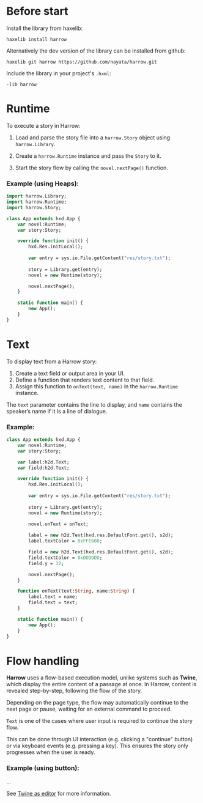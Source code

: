 # Before start

Install the library from haxelib:

```
haxelib install harrow
```

Alternatively the dev version of the library can be installed from github:

```
haxelib git harrow https://github.com/nayata/harrow.git
```

Include the library in your project's `.hxml`:

```
-lib harrow
```



# Runtime

To execute a story in Harrow:

1. Load and parse the story file into a `harrow.Story` object using `harrow.Library`.

2. Create a `harrow.Runtime` instance and pass the `Story` to it.

3. Start the story flow by calling the `novel.nextPage()` function.

### Example (using Heaps):

```haxe
import harrow.Library;
import harrow.Runtime;
import harrow.Story;

class App extends hxd.App {
	var novel:Runtime;
	var story:Story;

	override function init() {
		hxd.Res.initLocal();
		
		var entry = sys.io.File.getContent("res/story.txt");
		
		story = Library.get(entry);
		novel = new Runtime(story);

		novel.nextPage(); 
	}

	static function main() { 
		new App(); 
	}
}
```



# Text

To display text from a Harrow story:

1. Create a text field or output area in your UI.
2. Define a function that renders text content to that field.
3. Assign this function to `onText(text, name)` in the `harrow.Runtime` instance.

The `text` parameter contains the line to display, and `name` contains the speaker’s name if it is a line of dialogue.

### Example:

```haxe
class App extends hxd.App {
	var novel:Runtime;
	var story:Story;

	var label:h2d.Text;
	var field:h2d.Text;

	override function init() {
		hxd.Res.initLocal();
		
		var entry = sys.io.File.getContent("res/story.txt");
		
		story = Library.get(entry);
		novel = new Runtime(story);
		
		novel.onText = onText;

		label = new h2d.Text(hxd.res.DefaultFont.get(), s2d);
		label.textColor = 0xFFE600;

		field = new h2d.Text(hxd.res.DefaultFont.get(), s2d);
		field.textColor = 0xDDDDDD;
		field.y = 32;

		novel.nextPage(); 
	}

	function onText(text:String, name:String) {
		label.text = name;
		field.text = text;
	}

	static function main() { 
		new App(); 
	}
}
```



# Flow handling

**Harrow** uses a flow-based execution model, unlike systems such as **Twine**, which display the entire content of a passage at once. In Harrow, content is revealed step-by-step, following the flow of the story.

Depending on the page type, the flow may automatically continue to the next page or pause, waiting for an external command to proceed.

`Text` is one of the cases where user input is required to continue the story flow. 

This can be done through UI interaction (e.g. clicking a "continue" button) or via keyboard events (e.g. pressing a key). This ensures the story only progresses when the user is ready.

### Example (using button):

...

See [Twine as editor](Twine.md) for more information.